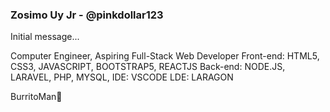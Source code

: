 ### Zosimo Uy Jr - @pinkdollar123


Initial message...

Computer Engineer, Aspiring Full-Stack Web Developer
Front-end: HTML5, CSS3, JAVASCRIPT, BOOTSTRAP5, REACTJS
Back-end: NODE.JS, LARAVEL, PHP, MYSQL,
IDE: VSCODE
LDE: LARAGON

BurritoMan🌯
<!--
**pinkdollar123/pinkdollar123** is a ✨ _special_ ✨ repository because its `README.md` (this file) appears on your GitHub profile.

Here are some ideas to get you started:

- 🔭 I’m currently working on ...
- 🌱 I’m currently learning ...
- 👯 I’m looking to collaborate on ...
- 🤔 I’m looking for help with ...
- 💬 Ask me about ...
- 📫 How to reach me: ...
- 😄 Pronouns: ...
- ⚡ Fun fact: ...
-->
